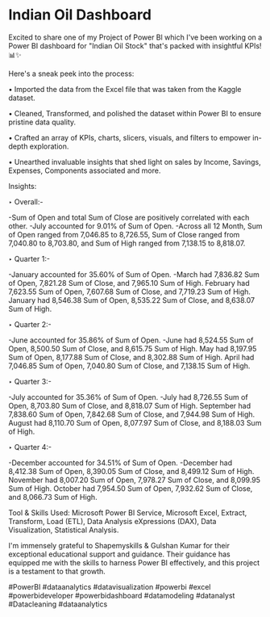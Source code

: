 # Indian Oil Dashboard

Excited to share one of my Project of Power Bl which I've been working on a Power BI dashboard for "Indian Oil Stock" that's packed with insightful KPIs! 📊✨

Here's a sneak peek into the process:

• Imported the data from the Excel file that was taken from the Kaggle dataset.

• Cleaned, Transformed, and polished the dataset within Power BI to ensure pristine data quality.

• Crafted an array of KPIs, charts, slicers, visuals, and filters to empower in-depth exploration.

• Unearthed invaluable insights that shed light on sales by Income, Savings, Expenses, Components associated and more.

Insights:

‣ Overall:-

-Sum of Open and total Sum of Close are positively correlated with each other.
-July accounted for 9.01% of Sum of Open.
-Across all 12 Month, Sum of Open ranged from 7,046.85 to 8,726.55, Sum of Close ranged from 7,040.80 to 8,703.80, and Sum of High ranged from 7,138.15 to 8,818.07.

‣ Quarter 1:-

-January accounted for 35.60% of Sum of Open.
-March had 7,836.82 Sum of Open, 7,821.28 Sum of Close, and 7,965.10 Sum of High. February had 7,623.55 Sum of Open, 7,607.68 Sum of Close, and 7,719.23 Sum of High. January had 8,546.38 Sum of Open, 8,535.22 Sum of Close, and 8,638.07 Sum of High.

‣ Quarter 2:-

-June accounted for 35.86% of Sum of Open.
-June had 8,524.55 Sum of Open, 8,500.50 Sum of Close, and 8,615.75 Sum of High. May had 8,197.95 Sum of Open, 8,177.88 Sum of Close, and 8,302.88 Sum of High. April had 7,046.85 Sum of Open, 7,040.80 Sum of Close, and 7,138.15 Sum of High.

‣ Quarter 3:-

-July accounted for 35.36% of Sum of Open.
-July had 8,726.55 Sum of Open, 8,703.80 Sum of Close, and 8,818.07 Sum of High. September had 7,838.60 Sum of Open, 7,842.68 Sum of Close, and 7,944.98 Sum of High. August had 8,110.70 Sum of Open, 8,077.97 Sum of Close, and 8,188.03 Sum of High.

‣ Quarter 4:-

-December accounted for 34.51% of Sum of Open.
-December had 8,412.38 Sum of Open, 8,390.05 Sum of Close, and 8,499.12 Sum of High. November had 8,007.20 Sum of Open, 7,978.27 Sum of Close, and 8,099.95 Sum of High. October had 7,954.50 Sum of Open, 7,932.62 Sum of Close, and 8,066.73 Sum of High.

Tool & Skills Used: Microsoft Power BI Service, Microsoft Excel, Extract, Transform, Load (ETL), Data Analysis eXpressions (DAX), Data Visualization, Statistical Analysis.

I'm immensely grateful to Shapemyskills & Gulshan Kumar for their exceptional educational support and guidance. Their guidance has equipped me with the skills to harness Power BI effectively, and this project is a testament to that growth.

#PowerBI 
#dataanalytics 
#datavisualization 
#powerbi 
#excel 
#powerbideveloper 
#powerbidashboard 
#datamodeling 
#datanalyst 
#Datacleaning 
#dataanalytics
